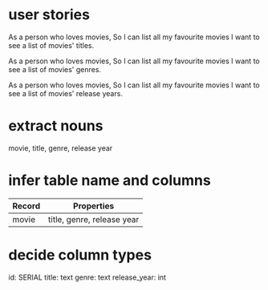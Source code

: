 # user stories

As a person who loves movies,
So I can list all my favourite movies
I want to see a list of movies' titles.

As a person who loves movies,
So I can list all my favourite movies
I want to see a list of movies' genres.

As a person who loves movies,
So I can list all my favourite movies
I want to see a list of movies' release years.

# extract nouns

movie, title, genre, release year

# infer table name and columns

| Record                | Properties                 |
| --------------------- | -------------------------- |
| movie                 | title, genre, release year |

# decide column types

id: SERIAL
title: text
genre: text
release_year: int